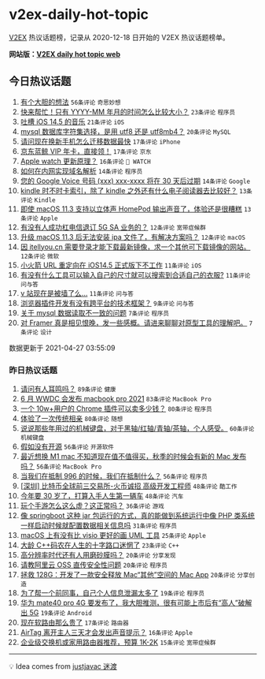 # v2ex-daily-hot-topic

[V2EX](https://www.v2ex.com/) 热议话题榜，记录从 2020-12-18 日开始的 V2EX 热议话题榜单。

**网站版：[V2EX daily hot topic web](https://boojack.github.io/v2ex-daily-hot-topic-web/)**

## 今日热议话题

<!-- TODAY BEGIN -->

1. [有个大胆的想法](https://www.v2ex.com/t/773516) `56条评论` `奇思妙想`
1. [快来帮忙！只有 YYYY-MM 年月的时间怎么比较大小？](https://www.v2ex.com/t/773526) `23条评论` `程序员`
1. [吐槽 iOS 14.5 的音乐](https://www.v2ex.com/t/773507) `21条评论` `iOS`
1. [mysql 数据库字符集选择，是用 utf8 还是 utf8mb4？](https://www.v2ex.com/t/773509) `20条评论` `MySQL`
1. [请问现在换新手机怎么迁移数据最快](https://www.v2ex.com/t/773538) `17条评论` `iPhone`
1. [京东蓝鲸 VIP 年卡，直接领！](https://www.v2ex.com/t/773513) `17条评论` `京东`
1. [Apple watch 更新原理？](https://www.v2ex.com/t/773514) `16条评论` ` WATCH`
1. [如何在内网实现域名解析](https://www.v2ex.com/t/773549) `14条评论` `程序员`
1. [您的 Google Voice 号码 (xxx) xxx-xxxx 将在 30 天后过期](https://www.v2ex.com/t/773523) `14条评论` `Google`
1. [kindle 时不时卡索引，除了 kindle 之外还有什么电子阅读器去比较好？](https://www.v2ex.com/t/773522) `13条评论` `Kindle`
1. [即使 macOS 11.3 支持以立体声 HomePod 输出声音了，体验还是很糟糕](https://www.v2ex.com/t/773508) `13条评论` `Apple`
1. [有没有人成功杠电信退订 5G SA 业务的？](https://www.v2ex.com/t/773546) `12条评论` `宽带症候群`
1. [升级 macOS 11.3 后无法安装 ipa 文件了，有解决方案吗？](https://www.v2ex.com/t/773528) `12条评论` `macOS`
1. [因 itellyou.cn 需要登录才能下载最新镜像，求一个其他可下载镜像的网站。](https://www.v2ex.com/t/773515) `12条评论` `微软`
1. [小火箭 URL 重定向在 iOS14.5 正式版下不工作](https://www.v2ex.com/t/773536) `11条评论` `iOS`
1. [有没有什么工具可以输入自己的尺寸就可以搜索到合适自己的衣服?](https://www.v2ex.com/t/773517) `11条评论` `问与答`
1. [v 站现在是被墙了么...](https://www.v2ex.com/t/773548) `11条评论` `问与答`
1. [浏览器插件开发有没有跨平台的技术框架？](https://www.v2ex.com/t/773512) `9条评论` `问与答`
1. [关于 mysql 数据读取不一致的问题](https://www.v2ex.com/t/773557) `7条评论` `程序员`
1. [对 Framer 真是相见恨晚，发一些感概。请进来聊聊对原型工具的理解吧。](https://www.v2ex.com/t/773541) `7条评论` `设计`

数据更新于 2021-04-27 03:55:09

<!-- TODAY END -->

### 昨日热议话题

<!-- YESTERDAY BEGIN -->

1. [请问有人耳鸣吗？](https://www.v2ex.com/t/773320) `89条评论` `健康`
1. [6 月 WWDC 会发布 macbook pro 2021](https://www.v2ex.com/t/773327) `83条评论` `MacBook Pro`
1. [一个 10w+用户的 Chrome 插件可以卖多少钱？](https://www.v2ex.com/t/773416) `80条评论` `程序员`
1. [体验了一次传统相亲](https://www.v2ex.com/t/773239) `80条评论` `随想`
1. [说说那些年用过的机械键盘，对于黑轴/红轴/青轴/茶轴，个人感受。](https://www.v2ex.com/t/773337) `60条评论` `机械键盘`
1. [假如没有开源](https://www.v2ex.com/t/773246) `56条评论` `开源软件`
1. [最近想换 M1 mac 不知道现在值不值得买，秋季的时候会有新的 Mac 发布吗？](https://www.v2ex.com/t/773331) `56条评论` `MacBook Pro`
1. [当我们在抵制 996 的时候，我们在抵制什么？](https://www.v2ex.com/t/773298) `56条评论` `程序员`
1. [[深圳] 比特币全球前三交易所-火币诚招 高级开发工程师](https://www.v2ex.com/t/773391) `48条评论` `酷工作`
1. [今年要 30 岁了，打算入手人生第一辆车](https://www.v2ex.com/t/773363) `48条评论` `汽车`
1. [玩个手游怎么这么虚？这正常吗？](https://www.v2ex.com/t/773271) `36条评论` `游戏`
1. [像 springboot 这种 jar 包运行的方式，真的能做到系统运行中像 PHP 类系统一样启动时候就配置数据相关信息吗](https://www.v2ex.com/t/773264) `31条评论` `程序员`
1. [macOS 上有没有比 visio 更好的画 UML 工具](https://www.v2ex.com/t/773309) `25条评论` `Apple`
1. [大龄 C++码农在人生的十字路口迷惘了](https://www.v2ex.com/t/773439) `23条评论` `C++`
1. [高分辨率时代还有人用磨砂膜吗？](https://www.v2ex.com/t/773385) `20条评论` `分享发现`
1. [请教阿里云 OSS 直传安全性问题](https://www.v2ex.com/t/773270) `20条评论` `程序员`
1. [拯救 128G：开发了一款安全释放 Mac“其他”空间的 Mac App](https://www.v2ex.com/t/773263) `20条评论` `分享创造`
1. [为了帮一个前同事，自己个人信息泄漏太多了](https://www.v2ex.com/t/773457) `19条评论` `程序员`
1. [华为 mate40 pro 4G 要发布了，我大胆推测，很有可能上市后有“高人”破解出 5G](https://www.v2ex.com/t/773301) `19条评论` `Android`
1. [现在软路由那么贵了](https://www.v2ex.com/t/773468) `17条评论` `路由器`
1. [AirTag 离开主人三天才会发出声音提示？](https://www.v2ex.com/t/773245) `16条评论` `Apple`
1. [企业级交换机或家用路由器推荐，预算 1K-2K](https://www.v2ex.com/t/773302) `15条评论` `宽带症候群`

<!-- YESTERDAY END -->

---

💡 Idea comes from [justjavac 迷渡](https://github.com/justjavac/)
